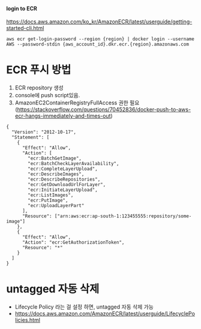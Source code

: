 #### login to ECR
https://docs.aws.amazon.com/ko_kr/AmazonECR/latest/userguide/getting-started-cli.html
```
aws ecr get-login-password --region {region} | docker login --username AWS --password-stdin {aws_account_id}.dkr.ecr.{region}.amazonaws.com
```


# ECR 푸시 방법
1. ECR repository 생성
2. console에 push script있음.
3. AmazonEC2ContainerRegistryFullAccess 권한 필요(https://stackoverflow.com/questions/70452836/docker-push-to-aws-ecr-hangs-immediately-and-times-out)
```shell
{
  "Version": "2012-10-17",
  "Statement": [
    {
      "Effect": "Allow",
      "Action": [
        "ecr:BatchGetImage",
        "ecr:BatchCheckLayerAvailability",
        "ecr:CompleteLayerUpload",
        "ecr:DescribeImages",
        "ecr:DescribeRepositories",
        "ecr:GetDownloadUrlForLayer",
        "ecr:InitiateLayerUpload",
        "ecr:ListImages",
        "ecr:PutImage",
        "ecr:UploadLayerPart"
      ],
      "Resource": ["arn:aws:ecr:ap-south-1:123455555:repository/some-image"]
    },
    {
      "Effect": "Allow",
      "Action": "ecr:GetAuthorizationToken",
      "Resource": "*"
    }
  ]
}
```

# untagged 자동 삭제
- Lifecycle Policy 라는 걸 설정 하면, untagged 자동 삭제 가능
- https://docs.aws.amazon.com/AmazonECR/latest/userguide/LifecyclePolicies.html
